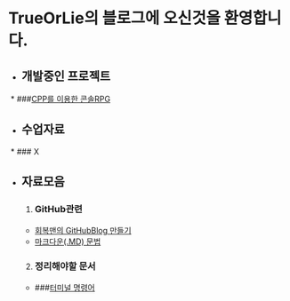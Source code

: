 # TrueOrLie의 블로그에 오신것을 환영합니다.

* ## 개발중인 프로젝트 
  * ###[CPP를 이용한 콘솔RPG](https://github.com/TrueOrLie/RPGGaming)
  

* ## 수업자료
  * ### X



* ## 자료모음
  1. ### GitHub관련
   * [회복맨의 GitHubBlog 만들기](http://recoveryman.tistory.com/321?category=635733)
   * [마크다운(.MD) 문법](http://blog.hyeyoonjung.com/2017/05/30/how-to-use-markdown/)
   
  2. ### 정리해야할 문서
    * ###[터미널 명령어](https://www.mireene.com/webimg/linux_tip1.htm)
     
